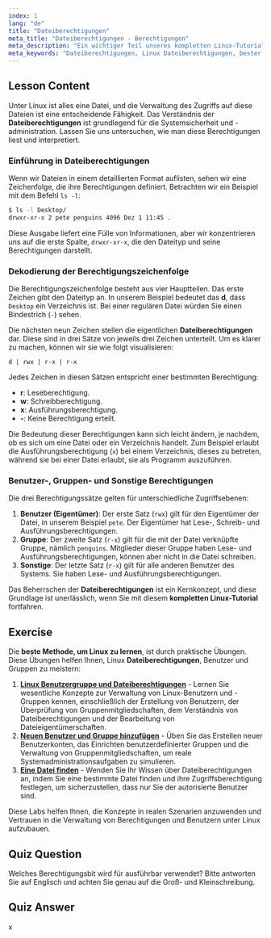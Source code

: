 ```yaml
---
index: 1
lang: "de"
title: "Dateiberechtigungen"
meta_title: "Dateiberechtigungen - Berechtigungen"
meta_description: "Ein wichtiger Teil unseres kompletten Linux-Tutorials. Erfahren Sie mehr über Linux-Dateiberechtigungen, einschließlich der rwx-Bits für Benutzer, Gruppe und andere. Meistern Sie die Ausgabe von `ls -l` und verstehen Sie Dateimodus."
meta_keywords: "Dateiberechtigungen, Linux Dateiberechtigungen, bester Weg, Linux zu lernen, komplettes Linux-Tutorial, rwx Berechtigungen, ls -l Befehl, Dateimodus, Linux Anleitung"
---
```


## Lesson Content

Unter Linux ist alles eine Datei, und die Verwaltung des Zugriffs auf diese Dateien ist eine entscheidende Fähigkeit. Das Verständnis der **Dateiberechtigungen** ist grundlegend für die Systemsicherheit und -administration. Lassen Sie uns untersuchen, wie man diese Berechtigungen liest und interpretiert.

### Einführung in Dateiberechtigungen

Wenn wir Dateien in einem detaillierten Format auflisten, sehen wir eine Zeichenfolge, die ihre Berechtigungen definiert. Betrachten wir ein Beispiel mit dem Befehl `ls -l`:

```bash
$ ls -l Desktop/
drwxr-xr-x 2 pete penguins 4096 Dez 1 11:45 .
```

Diese Ausgabe liefert eine Fülle von Informationen, aber wir konzentrieren uns auf die erste Spalte, `drwxr-xr-x`, die den Dateityp und seine Berechtigungen darstellt.

### Dekodierung der Berechtigungszeichenfolge

Die Berechtigungszeichenfolge besteht aus vier Hauptteilen. Das erste Zeichen gibt den Dateityp an. In unserem Beispiel bedeutet das **d**, dass `Desktop` ein Verzeichnis ist. Bei einer regulären Datei würden Sie einen Bindestrich (`-`) sehen.

Die nächsten neun Zeichen stellen die eigentlichen **Dateiberechtigungen** dar. Diese sind in drei Sätze von jeweils drei Zeichen unterteilt. Um es klarer zu machen, können wir sie wie folgt visualisieren:

```plaintext
d | rwx | r-x | r-x
```

Jedes Zeichen in diesen Sätzen entspricht einer bestimmten Berechtigung:

- **r**: Leseberechtigung.
- **w**: Schreibberechtigung.
- **x**: Ausführungsberechtigung.
- **-**: Keine Berechtigung erteilt.

Die Bedeutung dieser Berechtigungen kann sich leicht ändern, je nachdem, ob es sich um eine Datei oder ein Verzeichnis handelt. Zum Beispiel erlaubt die Ausführungsberechtigung (`x`) bei einem Verzeichnis, dieses zu betreten, während sie bei einer Datei erlaubt, sie als Programm auszuführen.

### Benutzer-, Gruppen- und Sonstige Berechtigungen

Die drei Berechtigungssätze gelten für unterschiedliche Zugriffsebenen:

1. **Benutzer (Eigentümer)**: Der erste Satz (`rwx`) gilt für den Eigentümer der Datei, in unserem Beispiel `pete`. Der Eigentümer hat Lese-, Schreib- und Ausführungsberechtigungen.
2. **Gruppe**: Der zweite Satz (`r-x`) gilt für die mit der Datei verknüpfte Gruppe, nämlich `penguins`. Mitglieder dieser Gruppe haben Lese- und Ausführungsberechtigungen, können aber nicht in die Datei schreiben.
3. **Sonstige**: Der letzte Satz (`r-x`) gilt für alle anderen Benutzer des Systems. Sie haben Lese- und Ausführungsberechtigungen.

Das Beherrschen der **Dateiberechtigungen** ist ein Kernkonzept, und diese Grundlage ist unerlässlich, wenn Sie mit diesem **kompletten Linux-Tutorial** fortfahren.

## Exercise

Die **beste Methode, um Linux zu lernen**, ist durch praktische Übungen. Diese Übungen helfen Ihnen, Linux **Dateiberechtigungen**, Benutzer und Gruppen zu meistern:

1. **[Linux Benutzergruppe und Dateiberechtigungen](https://labex.io/de/labs/linux-linux-user-group-and-file-permissions-18002)** - Lernen Sie wesentliche Konzepte zur Verwaltung von Linux-Benutzern und -Gruppen kennen, einschließlich der Erstellung von Benutzern, der Überprüfung von Gruppenmitgliedschaften, dem Verständnis von Dateiberechtigungen und der Bearbeitung von Dateieigentümerschaften.
2. **[Neuen Benutzer und Gruppe hinzufügen](https://labex.io/de/labs/linux-add-new-user-and-group-17987)** - Üben Sie das Erstellen neuer Benutzerkonten, das Einrichten benutzerdefinierter Gruppen und die Verwaltung von Gruppenmitgliedschaften, um reale Systemadministrationsaufgaben zu simulieren.
3. **[Eine Datei finden](https://labex.io/de/labs/linux-find-a-file-17993)** - Wenden Sie Ihr Wissen über Dateiberechtigungen an, indem Sie eine bestimmte Datei finden und ihre Zugriffsberechtigung festlegen, um sicherzustellen, dass nur Sie der autorisierte Benutzer sind.

Diese Labs helfen Ihnen, die Konzepte in realen Szenarien anzuwenden und Vertrauen in die Verwaltung von Berechtigungen und Benutzern unter Linux aufzubauen.

## Quiz Question

Welches Berechtigungsbit wird für ausführbar verwendet? Bitte antworten Sie auf Englisch und achten Sie genau auf die Groß- und Kleinschreibung.

## Quiz Answer

x
